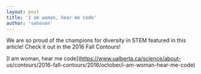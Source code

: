 ```yaml
---
layout: post
title: 'I am woman, hear me code'
author: 'sehoven'
---
```


We are so proud of the champions for diversity in STEM featured in this
article! Check it out in the 2016 Fall Contours!

[I am woman, hear me code](https://www.ualberta.ca/science/about-
us/contours/2016-fall-contours/2016/october/i-am-woman-hear-me-code)


